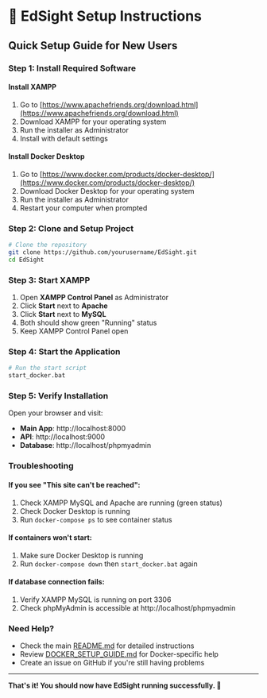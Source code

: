 # 🚀 EdSight Setup Instructions

## Quick Setup Guide for New Users

### Step 1: Install Required Software

#### Install XAMPP
1. Go to [https://www.apachefriends.org/download.html](https://www.apachefriends.org/download.html)
2. Download XAMPP for your operating system
3. Run the installer as Administrator
4. Install with default settings

#### Install Docker Desktop
1. Go to [https://www.docker.com/products/docker-desktop/](https://www.docker.com/products/docker-desktop/)
2. Download Docker Desktop for your operating system
3. Run the installer as Administrator
4. Restart your computer when prompted

### Step 2: Clone and Setup Project

```bash
# Clone the repository
git clone https://github.com/yourusername/EdSight.git
cd EdSight
```

### Step 3: Start XAMPP

1. Open **XAMPP Control Panel** as Administrator
2. Click **Start** next to **Apache**
3. Click **Start** next to **MySQL**
4. Both should show green "Running" status
5. Keep XAMPP Control Panel open

### Step 4: Start the Application

```bash
# Run the start script
start_docker.bat
```

### Step 5: Verify Installation

Open your browser and visit:
- **Main App**: http://localhost:8000
- **API**: http://localhost:9000
- **Database**: http://localhost/phpmyadmin

### Troubleshooting

#### If you see "This site can't be reached":
1. Check XAMPP MySQL and Apache are running (green status)
2. Check Docker Desktop is running
3. Run `docker-compose ps` to see container status

#### If containers won't start:
1. Make sure Docker Desktop is running
2. Run `docker-compose down` then `start_docker.bat` again

#### If database connection fails:
1. Verify XAMPP MySQL is running on port 3306
2. Check phpMyAdmin is accessible at http://localhost/phpmyadmin

### Need Help?

- Check the main [README.md](README.md) for detailed instructions
- Review [DOCKER_SETUP_GUIDE.md](DOCKER_SETUP_GUIDE.md) for Docker-specific help
- Create an issue on GitHub if you're still having problems

---

**That's it! You should now have EdSight running successfully. 🎉**

